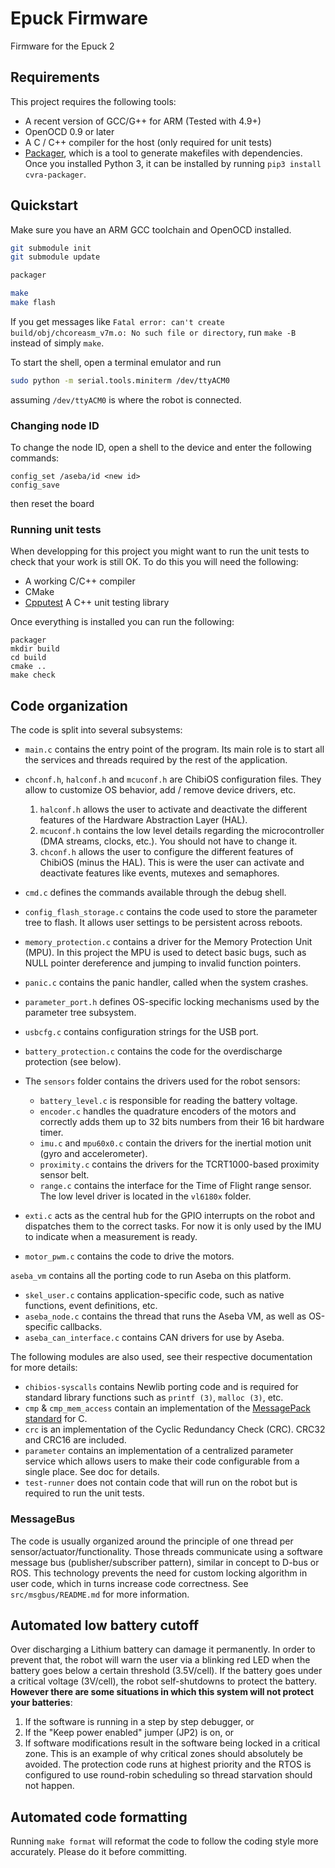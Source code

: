 Epuck Firmware
==============
Firmware for the Epuck 2

## Requirements

This project requires the following tools:

* A recent version of GCC/G++ for ARM (Tested with 4.9+)
* OpenOCD 0.9 or later
* A C / C++ compiler for the host (only required for unit tests)
* [Packager](packager), which is a tool to generate makefiles with dependencies.
    Once you installed Python 3, it can be installed by running `pip3 install cvra-packager`.

## Quickstart
Make sure you have an ARM GCC toolchain and OpenOCD installed.

```bash
git submodule init
git submodule update

packager

make
make flash
```

If you get messages like `Fatal error: can't create build/obj/chcoreasm_v7m.o: No such file or directory`, run `make -B` instead of simply `make`.

To start the shell, open a terminal emulator and run

```bash
sudo python -m serial.tools.miniterm /dev/ttyACM0
```
 assuming `/dev/ttyACM0` is where the robot is connected.

### Changing node ID
To change the node ID, open a shell to the device and enter the following commands:

```
config_set /aseba/id <new id>
config_save
```

then reset the board

### Running unit tests

When developping for this project you might want to run the unit tests to check that your work is still OK.
To do this you will need the following:

* A working C/C++ compiler
* CMake
* [Cpputest][cpputest] A C++ unit testing library

Once everything is installed you can run the following:

```
packager
mkdir build
cd build
cmake ..
make check
```

## Code organization

The code is split into several subsystems:

* `main.c` contains the entry point of the program.
    Its main role is to start all the services and threads required by the rest of the application.
* `chconf.h`, `halconf.h` and `mcuconf.h` are ChibiOS configuration files.
    They allow to customize OS behavior, add / remove device drivers, etc.
    1. `halconf.h` allows the user to activate and deactivate the different features of the Hardware Abstraction Layer (HAL).
    2. `mcuconf.h` contains the low level details regarding the microcontroller (DMA streams, clocks, etc.).
        You should not have to change it.
    3. `chconf.h` allows the user to configure the different features of ChibiOS (minus the HAL).
        This is were the user can activate and deactivate features like events, mutexes and semaphores.
* `cmd.c` defines the commands available through the debug shell.
* `config_flash_storage.c` contains the code used to store the parameter tree to flash.
    It allows user settings to be persistent across reboots.
* `memory_protection.c` contains a driver for the Memory Protection Unit (MPU).
    In this project the MPU is used to detect basic bugs, such as NULL pointer dereference and jumping to invalid function pointers.
* `panic.c` contains the panic handler, called when the system crashes.
* `parameter_port.h` defines OS-specific locking mechanisms used by the parameter tree subsystem.
* `usbcfg.c` contains configuration strings for the USB port.
* `battery_protection.c` contains the code for the overdischarge protection (see below).

* The `sensors` folder contains the drivers used for the robot sensors:
    * `battery_level.c` is responsible for reading the battery voltage.
    * `encoder.c` handles the quadrature encoders of the motors and correctly adds them up to 32 bits numbers from their 16 bit hardware timer.
    * `imu.c` and `mpu60x0.c` contain the drivers for the inertial motion unit (gyro and accelerometer).
    * `proximity.c` contains the drivers for the TCRT1000-based proximity sensor belt.
    * `range.c` contains the interface for the Time of Flight range sensor.
        The low level driver is located in the `vl6180x` folder.
* `exti.c` acts as the central hub for the GPIO interrupts on the robot and dispatches them to the correct tasks.
    For now it is only used by the IMU to indicate when a measurement is ready.
* `motor_pwm.c` contains the code to drive the motors.

`aseba_vm` contains all the porting code to run Aseba on this platform.
* `skel_user.c` contains application-specific code, such as native functions, event definitions, etc.
* `aseba_node.c` contains the thread that runs the Aseba VM, as well as OS-specific callbacks.
* `aseba_can_interface.c` contains CAN drivers for use by Aseba.

The following modules are also used, see their respective documentation for more details:

* `chibios-syscalls` contains Newlib porting code and is required for standard library functions such as `printf (3)`, `malloc (3)`, etc.
* `cmp` & `cmp_mem_access` contain an implementation of the [MessagePack standard][messagepack] for C.
* `crc` is an implementation of the Cyclic Redundancy Check (CRC).
    CRC32 and CRC16 are included.
* `parameter` contains an implementation of a centralized parameter service which allows users to make their code configurable from a single place.
    See doc for details.
* `test-runner` does not contain code that will run on the robot but is required to run the unit tests.

### MessageBus
The code is usually organized around the principle of one thread per sensor/actuator/functionality.
Those threads communicate using a software message bus (publisher/subscriber pattern), similar in concept to D-bus or ROS.
This technology prevents the need for custom locking algorithm in user code, which in turns increase code correctness.
See `src/msgbus/README.md` for more information.

## Automated low battery cutoff
Over discharging a Lithium battery can damage it permanently.
In order to prevent that, the robot will warn the user via a blinking red LED when the battery goes below a certain threshold (3.5V/cell).
If the battery goes under a critical voltage (3V/cell), the robot self-shutdowns to protect the battery.
**However there are some situations in which this system will not protect your batteries**:
1. If the software is running in a step by step debugger, or
2. If the "Keep power enabled" jumper (JP2) is on, or
3. If software modifications result in the software being locked in a critical zone.
    This is an example of why critical zones should absolutely be avoided.
    The protection code runs at highest priority and the RTOS is configured to use round-robin scheduling so thread starvation should not happen.

## Automated code formatting
Running `make format` will reformat the code to follow the coding style more accurately.
Please do it before committing.

[cpputest]: http://cpputest.github.io
[packager]: http://github.com/cvra/packager
[messagepack]: http://messagepack.org/
